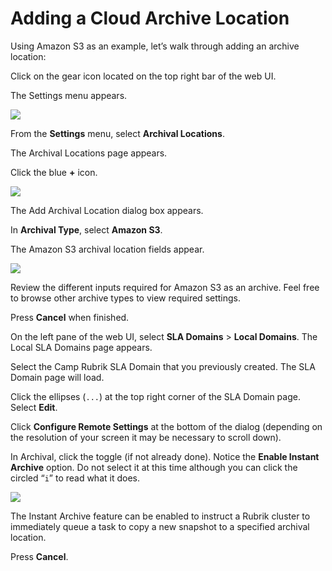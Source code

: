 # Adding a Cloud Archive Location

Using Amazon S3 as an example, let’s walk through adding an archive location:

Click on the gear icon located on the top right bar of the web UI.

The Settings menu appears.

![](../../.gitbook/assets/screen-shot-2020-07-18-at-11.52.11.png)

From the **Settings** menu, select **Archival Locations**.

The Archival Locations page appears.

Click the blue **+** icon.

![](https://lh6.googleusercontent.com/LVrv2jjcLhIB5kZ54eQFWECbWn3Rdo5u9mVSWHgbIOW4Ls1j0Ze1NztRtPQ9-i9KczbJosyw2MWT8pvlfHYI20Amks1jbfe9LSuYhjXG_Xp-JGakLHyiVZMoOh3hJk_CmNmbWx9d)

The Add Archival Location dialog box appears.

In **Archival Type**, select **Amazon S3**.

The Amazon S3 archival location fields appear.

![](https://lh4.googleusercontent.com/Ak9OJxHytOrnOnP_Ezrx3JRB0yo2xlGMduc_bYIf1uL-vvdwTmIN54tHeis-JTgpomEgEsFiMyhlbR6q48u6PjgrGlQIJs-Nvd3GWZtxJo3e3wvgSYauRoTPLauG3FiCgu-pQIKP)

Review the different inputs required for Amazon S3 as an archive. Feel free to browse other archive types to view required settings.

Press **Cancel** when finished.

On the left pane of the web UI, select **SLA Domains** &gt; **Local Domains**. The Local SLA Domains page appears.

Select the Camp Rubrik SLA Domain that you previously created. The SLA Domain page will load. 

Click the ellipses (`...`) at the top right corner of the SLA Domain page. Select **Edit**.                                             

Click **Configure Remote Settings** at the bottom of the dialog (depending on the resolution of your screen it may be necessary to scroll down).                                                 

In Archival, click the toggle (if not already done). Notice the **Enable Instant Archive** option. Do not select it at this time although you can click the circled “`i`” to read what it does.

![](https://lh5.googleusercontent.com/5cNsnDgGkE20DeySY-B7DA389b9CTQEBgJSAHrUShLgAiFmCIu5hGE4wWXAOCcDO9_cFx9dKMXaNAWF4wWau7hEXjUcPlAaxuinMvMIasqXTTXS8SY1YhEyy0ycxFHaLR9-Wzquc)

The Instant Archive feature can be enabled to instruct a Rubrik cluster to immediately queue a task to copy a new snapshot to a specified archival location.

Press **Cancel**.
